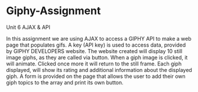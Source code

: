 # Giphy-Assignment

Unit 6 AJAX & API

In this assignment we are using AJAX to access a GIPHY API to make a web page that populates gifs. A  key (API key) is used to access data, provided by GIPHY DEVELOPERS website.  The website created will display 10 still image giphs, as they are called via button. When a giph image is clicked, it will animate. Clicked once more it will return to the still frame. Each giph displayed, will show its rating and additional information about the displayed giph. A form is provided on the page that allows the user to add their own giph topics to the array and print its own button.
